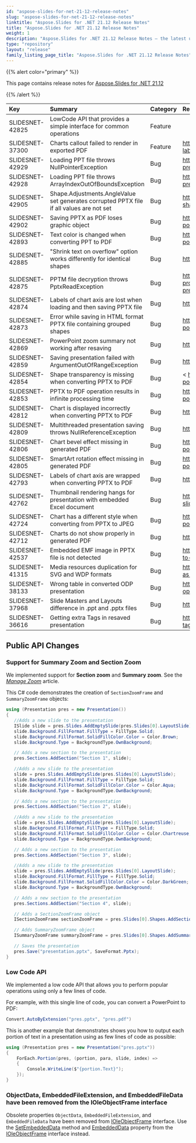 ```yaml
---
id: "aspose-slides-for-net-21-12-release-notes"
slug: "aspose-slides-for-net-21-12-release-notes"
linktitle: "Aspose.Slides for .NET 21.12 Release Notes"
title: "Aspose.Slides for .NET 21.12 Release Notes"
weight: 1
description: "Aspose.Slides for .NET 21.12 Release Notes – the latest updates and fixes."
type: "repository"
layout: "release"
family_listing_page_title: "Aspose.Slides for .NET 21.12 Release Notes"
---
```


{{% alert color="primary" %}} 

This page contains release notes for [Aspose.Slides for .NET 21.12](https://www.nuget.org/packages/Aspose.Slides.NET/)

{{% /alert %}} 

|**Key**|**Summary**|**Category**|**Related Documentation**|
| :- | :- | :- | :- |
|SLIDESNET-42825|LowCode API that provides a simple interface for common operations|Feature||
|SLIDESNET-37300|Charts callout failed to render in exported PDF|Feature|<https://docs.aspose.com/slides/net/chart-data-label/>|
|SLIDESNET-42929|Loading PPT file throws NullPointerException|Bug|<https://docs.aspose.com/slides/net/open-presentation/>|
|SLIDESNET-42928|Loading PPT file throws ArrayIndexOutOfBoundsException|Bug|<https://docs.aspose.com/slides/net/open-presentation/>|
|SLIDESNET-42905|Shape.Adjustments.AngleValue set generates corrupted PPTX file if all values are not set|Bug|<https://docs.aspose.com/slides/net/powerpoint-shapes/>|
|SLIDESNET-42902|Saving PPTX as PDF loses graphic object|Bug|<https://docs.aspose.com/slides/net/convert-powerpoint-to-pdf/>|
|SLIDESNET-42893|Text color is changed when converting PPT to PDF|Bug|<https://docs.aspose.com/slides/net/convert-powerpoint-to-pdf/>|
|SLIDESNET-42885|"Shrink text on overflow" option works differently for identical shapes|Bug|<https://docs.aspose.com/slides/net/manage-text/>|
|SLIDESNET-42875|PPTM file decryption throws PptxReadException|Bug|<https://docs.aspose.com/slides/net/password-protected-presentation/#decrypting-a-presentation-opening-an-encrypted-presentation>|
|SLIDESNET-42874|Labels of chart axis are lost when loading and then saving PPTX file|Bug|<https://docs.aspose.com/slides/net/export-chart/>|
|SLIDESNET-42873|Error while saving in HTML format PPTX file containing grouped shapes|Bug|<https://docs.aspose.com/slides/net/convert-powerpoint-to-html/>|
|SLIDESNET-42869|PowerPoint zoom summary not working after resaving|Bug|<https://docs.aspose.com/slides/net/manage-zoom/>|
|SLIDESNET-42859|Saving presentation failed with ArgumentOutOfRangeException|Bug|<https://docs.aspose.com/slides/net/export-chart/>|
|SLIDESNET-42854|Shape transparency is missing when converting PPTX to PDF|Bug|< https://docs.aspose.com/slides/net/convert-powerpoint-to-pdf/>|
|SLIDESNET-42853|PPTX to PDF operation results in infinite processing time|Bug|<https://docs.aspose.com/slides/net/convert-powerpoint-to-pdf/>|
|SLIDESNET-42812|Chart is displayed incorrectly when converting PPTX to PDF|Bug|<https://docs.aspose.com/slides/net/export-chart/>|
|SLIDESNET-42809|Multithreaded presentation saving throws NullReferenceException|Bug|<https://docs.aspose.com/slides/java/multithreading/>|
|SLIDESNET-42806|Chart bevel effect missing in generated PDF|Bug|<https://docs.aspose.com/slides/net/convert-powerpoint-to-pdf/>|
|SLIDESNET-42805|SmartArt rotation effect missing in generated PDF|Bug|<https://docs.aspose.com/slides/net/convert-powerpoint-to-pdf/>|
|SLIDESNET-42793|Labels of chart axis are wrapped when converting PPTX to PDF |Bug|<https://docs.aspose.com/slides/net/export-chart/>|
|SLIDESNET-42762|Thumbnail rendering hangs for presentation with embedded Excel document|Bug|<https://docs.aspose.com/slides/net/convert-slide/#converting-all-slides-to-images>|
|SLIDESNET-42724|Chart has a different style when converting from PPTX to JPEG|Bug|<https://docs.aspose.com/slides/net/convert-powerpoint-to-jpg/>|
|SLIDESNET-42712|Charts do not show properly in generated PDF|Bug|<https://docs.aspose.com/slides/net/export-chart/>|
|SLIDESNET-42537|Embedded EMF image in PPTX file is not detected|Bug|<https://docs.aspose.com/slides/net/convert-ppt-to-pptx/>|
|SLIDESNET-41315|Media resources duplication for SVG and WDP formats|Bug|<https://docs.aspose.com/slides/net/render-slide-as-svg-image/>|
|SLIDESNET-38133|Wrong table in converted ODP presentation|Bug|<https://docs.aspose.com/slides/net/convert-openoffice-odp/>|
|SLIDESNET-37968|Slide Masters and Layouts difference in .ppt and .pptx files|Bug|<https://docs.aspose.com/slides/net/slide-master/>|
|SLIDESNET-36616|Getting extra Tags in resaved presentation|Bug|<https://docs.aspose.com/slides/net/managing-tags-and-custom-data/>|

## Public API Changes ##

### Support for Summary Zoom and Section Zoom ###

We implemented support for **Section zoom** and **Summary zoom**. See the [*Manage Zoom*](https://docs.aspose.com/slides/net/manage-zoom/) article.

This C# code demonstrates the creation of `SectionZoomFrame` and `SummaryZoomFrame` objects:

``` csharp
using (Presentation pres = new Presentation())
{
   //Adds a new slide to the presentation
   ISlide slide = pres.Slides.AddEmptySlide(pres.Slides[0].LayoutSlide);
   slide.Background.FillFormat.FillType = FillType.Solid;
   slide.Background.FillFormat.SolidFillColor.Color = Color.Brown;
   slide.Background.Type = BackgroundType.OwnBackground;

   // Adds a new section to the presentation
   pres.Sections.AddSection("Section 1", slide);

   //Adds a new slide to the presentation
   slide = pres.Slides.AddEmptySlide(pres.Slides[0].LayoutSlide);
   slide.Background.FillFormat.FillType = FillType.Solid;
   slide.Background.FillFormat.SolidFillColor.Color = Color.Aqua;
   slide.Background.Type = BackgroundType.OwnBackground;

   // Adds a new section to the presentation
   pres.Sections.AddSection("Section 2", slide);

   //Adds a new slide to the presentation
   slide = pres.Slides.AddEmptySlide(pres.Slides[0].LayoutSlide);
   slide.Background.FillFormat.FillType = FillType.Solid;
   slide.Background.FillFormat.SolidFillColor.Color = Color.Chartreuse;
   slide.Background.Type = BackgroundType.OwnBackground;

   // Adds a new section to the presentation
   pres.Sections.AddSection("Section 3", slide);

   //Adds a new slide to the presentation
   slide = pres.Slides.AddEmptySlide(pres.Slides[0].LayoutSlide);
   slide.Background.FillFormat.FillType = FillType.Solid;
   slide.Background.FillFormat.SolidFillColor.Color = Color.DarkGreen;
   slide.Background.Type = BackgroundType.OwnBackground;

   // Adds a new section to the presentation
   pres.Sections.AddSection("Section 4", slide);

   // Adds a SectionZoomFrame object
   ISectionZoomFrame sectionZoomFrame = pres.Slides[0].Shapes.AddSectionZoomFrame(20, 20, 300, 200, pres.Sections[1]);

   // Adds SummaryZoomFrame object
   ISummaryZoomFrame summaryZoomFrame = pres.Slides[0].Shapes.AddSummaryZoomFrame(350, 50, 300, 200);

   // Saves the presentation
   pres.Save("presentation.pptx", SaveFormat.Pptx);
}
```

### Low Code API ###

We implemented a low code API that allows you to perform popular operations using only a few lines of code. 

For example, with this single line of code, you can convert a PowerPoint to PDF: 

``` csharp
Convert.AutoByExtension("pres.pptx", "pres.pdf")
```

This is another example that demonstrates shows you how to output each portion of text in a presentation using as few lines of code as possible: 

``` csharp
using (Presentation pres = new Presentation("pres.pptx"))
{
    ForEach.Portion(pres, (portion, para, slide, index) =>
    {
        Console.WriteLine($"{portion.Text}");
    });
}
```

### ObjectData, EmbeddedFileExtension, and EmbeddedFileData have been removed from the IOleObjectFrame interface ###

Obsolete properties `ObjectData`, `EmbeddedFileExtension`, and `EmbeddedFileData` have been removed from [IOleObjectFrame](https://reference.aspose.com/slides/net/aspose.slides/ioleobjectframe) interface. Use the [SetEmbeddedData](https://reference.aspose.com/slides/net/aspose.slides/ioleobjectframe/methods/setembeddeddata) method and [EmbeddedData](https://reference.aspose.com/slides/net/aspose.slides/ioleobjectframe/properties/embeddeddata) property from the [IOleObjectFrame](https://reference.aspose.com/slides/net/aspose.slides/ioleobjectframe) interface instead.

